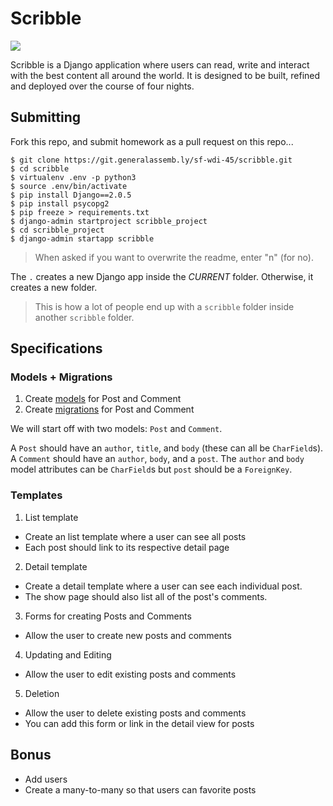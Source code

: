 
# Scribble

![](https://dl.dropboxusercontent.com/s/8frf8rblw6pnpds/hipsterlogogenerator_1438007087793.png?dl=0)

Scribble is a Django application where users can read, write and interact
with the best content all around the world. It is designed to be built, refined and deployed over the course of four nights.

## Submitting

Fork this repo, and submit homework as a pull request on this repo...

```
$ git clone https://git.generalassemb.ly/sf-wdi-45/scribble.git
$ cd scribble
$ virtualenv .env -p python3
$ source .env/bin/activate
$ pip install Django==2.0.5
$ pip install psycopg2
$ pip freeze > requirements.txt
$ django-admin startproject scribble_project
$ cd scribble_project
$ django-admin startapp scribble
```
> When asked if you want to overwrite the readme, enter "n" (for no).

The `.` creates a new Django app inside the *CURRENT* folder. Otherwise, it creates a new folder. 

<!-- For instance, if you did `rails new scribble` it would create a `scribble` folder and put the Rails app inside there. -->

> This is how a lot of people end up with a `scribble` folder inside another `scribble` folder.

## Specifications

### Models + Migrations

1. Create [models](https://git.generalassemb.ly/sf-wdi-48/django-models) for Post and Comment
2. Create [migrations](https://git.generalassemb.ly/sf-wdi-48/django-views-and-templates) for Post and Comment

We will start off with two models: `Post` and `Comment`.

A `Post` should have an `author`, `title`, and `body` (these can all be `CharField`s). A `Comment` should have an `author`, `body`, and a `post`. The `author` and `body` model attributes can be `CharField`s but `post` should be a `ForeignKey`.

### Templates

1. List template
  * Create an list template where a user can see all posts
  * Each post should link to its respective detail page
2. Detail template
  * Create a detail template where a user can see each individual post.
  * The show page should also list all of the post's comments.
3. Forms for creating Posts and Comments
  * Allow the user to create new posts and comments
4. Updating and Editing
  * Allow the user to edit existing posts and comments
5. Deletion
  * Allow the user to delete existing posts and comments
  * You can add this form or link in the detail view for posts

## Bonus

* Add users
* Create a many-to-many so that users can favorite posts
